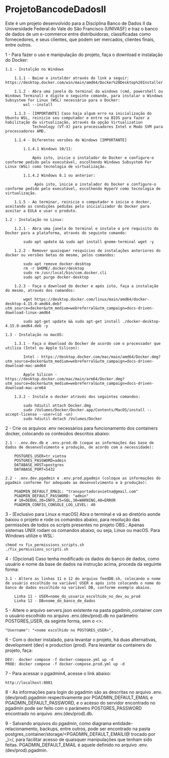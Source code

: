 # ProjetoBancodeDadosII



Este é um projeto desenvolvido para a Disciplina Banco de Dados II da Universidade Federal do Vale do São Francisco (UNIVASF) e traz o banco de dados de um e-commerce entre distribuidoras, classificadas como fornecedores, e seus clientes, que podem ser mercados, clientes finais, entre outros.

1 - Para fazer o uso e manipulação do projeto, faça o download e instalação do Docker:
    
    1.1 - Instalção no Windows 
        
        1.1.1 - Baixe o instaldor através do link a seguir: https://desktop.docker.com/win/main/amd64/Docker%20Desktop%20Installer.exe
        
        1.1.2 - Abra uma janela do terminal do windows (cmd, powershell ou Windows Terminal) e digite o seguinte comando, para instalar o Windows Subsystem for Linux (WSL) necessário para o Docker:
            wsl --install

        1.1.3 - [IMPORTANTE] Caso haja algum erro na inicialização do Ubuntu WSL, reinicie seu computador e entre na BIOS para fazer a habilitação da virtualização, através da opção Virtualization
                Technology (VT-X) para processadores Intel e Modo SVM para processadores AMD.
        
        1.1.4 - Diferentes versões do Windows [IMPORTANTE]

            1.1.4.1 Windows 10/11:
                
                Após isto, inicie o instalador do Docker e configure-o conforme pedido pelo executável, escolhendo Windows Subsystem For Linux (WSL) como tecnologia de virtualização.
            
            1.1.4.2 Windows 8.1 ou anterior:
                 
                 Após isto, inicie o instalador do Docker e configure-o conforme pedido pelo executável, escolhendo HyperV como tecnologia de virtualização.

        1.1.5 - Ao terminar, reinicie o computador e inicie o docker, aceitando as condições pedidas pelo inicializador do Docker para aceitar a EULA e usar o produto.
    
    1.2 - Instalação no Linux:

        1.2.1 - Abra uma janela do terminal e instale o pré requisito do Docker para a plataforma, através do seguinte comando:

            sudo apt update && sudo apt install gnome-terminal wget -y

        1.2.2 - Remover quaisquer resquícios de instalações anteriores do docker ou versões betas do mesmo, pelos comandos:

            sudo apt remove docker-desktop
            rm -r $HOME/.docker/desktop
            sudo rm /usr/local/bin/com.docker.cli
            sudo apt purge docker-desktop

        1.2.3 - Faça o download do docker e após isto, faça a instalação do mesmo, através dos comandos:

            wget https://desktop.docker.com/linux/main/amd64/docker-desktop-4.15.0-amd64.deb?utm_source=docker&utm_medium=webreferral&utm_campaign=docs-driven-download-linux-amd64

            sudo apt-get update && sudo apt-get install ./docker-desktop-4.15.0-amd64.deb -y

    1.3 - Instalação no macOS:

        1.3.1 - Faça o download do Docker de acordo com o processador que utiliza (Intel ou Apple Silicon):

            Intel - https://desktop.docker.com/mac/main/amd64/Docker.dmg?utm_source=docker&utm_medium=webreferral&utm_campaign=docs-driven-download-mac-amd64

            Apple Silicon - https://desktop.docker.com/mac/main/arm64/Docker.dmg?utm_source=docker&utm_medium=webreferral&utm_campaign=docs-driven-download-mac-arm64

        1.3.2 - Instale o docker através dos seguintes comandos:

            sudo hdiutil attach Docker.dmg
            sudo /Volumes/Docker/Docker.app/Contents/MacOS/install --accept-license --user=(id -un)
            sudo hdiutil detach /Volumes/Docker

2 - Crie os arquivos .env necessários para funcionamento dos containers docker, colocando os conteúdos descritos abaixo:

    2.1 - .env.dev.db e .env.prod.db (coque as informações das base de dados de desenvolvimento e produção, de acordo com a necessidade):

        POSTGRES_USER=tr_vietna
        POSTGRES_PASSWORD=admin
        DATABASE_HOST=postgres
        DATABASE_PORT=5432

    2.2 - .env.dev.pgadmin e .env.prod.pgadmin (coloque as informações do pgadmin conforme for adequado ao desenvolvimento e à produção):

        PGADMIN_DEFAULT_EMAIL: "transportadoravietna@gmail.com"
        PGADMIN_DEFAULT_PASSWORD: "admin"
        # 10=DEBUG,20=INFO,25=SQL,30=WARNING,40=ERROR
        PGADMIN_CONFIG_CONSOLE_LOG_LEVEL: 40

3 - [Exclusivo para Linux e macOS] Abra o terminal e vá ao diretório aonde baixou o projeto e rode os comandos abaixo, para resolução das permissões de todos os scripts presentes no projeto
    OBS.: Apenas sistemas UNIX rodam os comandos abaixo, ou seja, Linux ou macOS. Para Windows utilize o WSL:

    chmod +x fix_permissions_scripts.sh
    ./fix_permissions_scripts.sh

4 - (Opcional) Caso tenha modificado os dados do banco de dados, como usuário e nome da base de dados na instrução acima, proceda da seguinte forma:

    3.1 - Altere as linhas 11 e 12 do arquivo feedDB.sh, colocando o nome de usuário escolhido na variável USER e após isto colocando o nome do banco de dados escolhido na variável DB, conforme exemplo abaixo.

        Linha 11 - USER=nome_do_usuario_escolhido_no_dev_ou_prod
        Linha 12 - DB=nome_do_banco_de_dados

5 - Altere o arquivo servers.json existente na pasta pgadmin_container com o usuário escolhido no arquivo .env.(dev/prod).db no parâmetro POSTGRES_USER, da seginte forma, sem o <>:

    "Username": "<nome escolhido no POSTGRES_USER>",

6 - Com o docker instalado, para levantar o projeto, há duas alternativas, development (dev) e production (prod). Para levantar os containers do projeto, faça:

    DEV:  docker compose -f docker-compose.yml up -d   
    PROD: docker compose -f docker-compose.prod.yml up -d

7 - Para acessar o pgadmin4, acesse o link abaixo:

    http://localhost:8081

8 - As informações para login do pgadmin são as descritas no arquivo .env.(dev/prod).pgadmin respectivamente por PGADMIN_DEFAULT_EMAIL e PGADMIN_DEFAULT_PASSWORD, e o acesso do servidor encontrado no pgadmin pode ser feito com o parâmetro POSTGRES_PASSWORD encontrado no arquivo .env.(dev/prod).db.

9 - Salvando arquivos do pgadmin, como diagrama entidade-relacionamento, backups, entre outros, pode ser encontrado na pasta postgres_container/storage/<PGADMIN_DEFAULT_EMAIL(@ trocado por _)>/, para facilitar acesso de quaisquer manipulações que tenham sido feitas. PGADMIN_DEFAULT_EMAIL é aquele definido no arquivo .env.(dev/prod).pgadmin.
